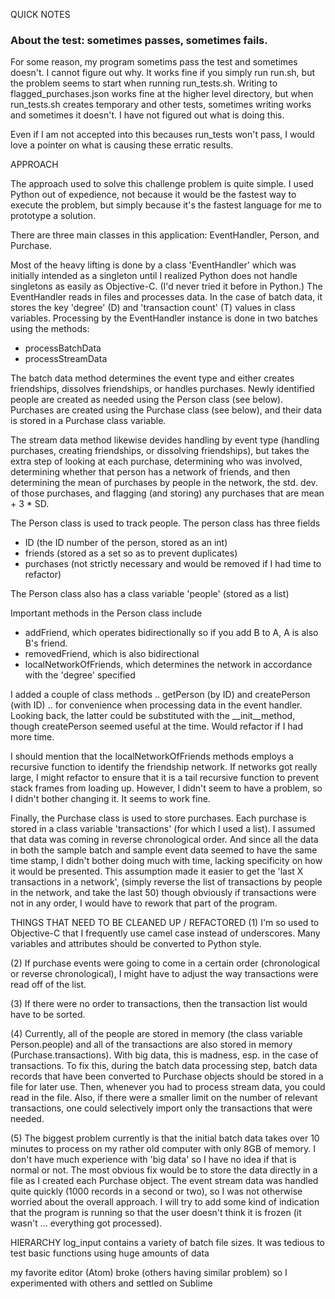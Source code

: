 QUICK NOTES

### About the test: sometimes passes, sometimes fails.
For some reason, my program sometims pass the test and sometimes doesn't. I cannot figure out why.
It works fine if you simply run run.sh, but the problem seems to start when running run_tests.sh.
Writing to flagged_purchases.json works fine at the higher level directory, but when run_tests.sh
creates temporary and other tests, sometimes writing works and sometimes it doesn't. I have not figured
out what is doing this.

Even if I am not accepted into this becauses run_tests won't pass, I would love a pointer on what
is causing these erratic results.


APPROACH

The approach used to solve this challenge problem is quite simple.
I used Python out of expedience, not because it would be the fastest way
to execute the problem, but simply because it's the fastest language for me
to prototype a solution.

There are three main classes in this application: EventHandler, Person, and Purchase.

Most of the heavy lifting is done by a class 'EventHandler'
which was initially intended as a singleton until I realized Python does not handle singletons
as easily as Objective-C. (I'd never tried it before in Python.) The EventHandler
reads in files and processes data. In the case of batch data, it stores the key
'degree' (D) and 'transaction count' (T) values in class variables. Processing by 
the EventHandler instance is done in two batches using the methods:

- processBatchData
- processStreamData

The batch data method determines the event type and either creates friendships, dissolves
friendships, or handles purchases. Newly identified people are created as needed using
the Person class (see below). Purchases are created using the Purchase class (see below),
and their data is stored in a Purchase class variable.

The stream data method likewise devides handling by event type (handling purchases, 
creating friendships, or dissolving friendships), but takes the extra step of looking at each
purchase, determining who was involved, determining whether that person has a network of friends,
and then determining the mean of purchases by people in the network, the std. dev. of those
purchases, and flagging (and storing) any purchases that are mean + 3 * SD.

The Person class is used to track people. The person class has three fields
- ID (the ID number of the person, stored as an int)
- friends (stored as a set so as to prevent duplicates)
- purchases (not strictly necessary and would be removed if I had time to refactor)

The Person class also has a class variable 'people' (stored as a list)

Important methods in the Person class include
- addFriend, which operates bidirectionally so if you add B to A, A is also B's friend.
- removedFriend, which is also bidirectional
- localNetworkOfFriends, which determines the network in accordance with the 'degree' specified

I added a couple of class methods .. getPerson (by ID) and createPerson (with ID) .. for convenience
when processing data in the event handler. Looking back, the latter could be substituted with the
__init__method, though createPerson seemed useful at the time. Would refactor if I had more time.

I should mention that the localNetworkOfFriends methods employs a recursive function to identify
the friendship network. If networks got really large, I might refactor to ensure that it is a tail
recursive function to prevent stack frames from loading up. However, I didn't seem to have a problem,
so I didn't bother changing it. It seems to work fine.

Finally, the Purchase class is used to store purchases. Each purchase is stored in a class variable
'transactions' (for which I used a list). I assumed that data was coming in reverse
chronological order. And since all the data in both the sample batch and sample event data seemed
to have the same time stamp, I didn't bother doing much with time, lacking specificity on how it
would be presented. This assumption made it easier to get the 'last X transactions in a network',
(simply reverse the list of transactions by people in the network, and take the last 50)
though obviously if transactions were not in any order, I would have to rework that part of the program.

THINGS THAT NEED TO BE CLEANED UP / REFACTORED
(1) I'm so used to Objective-C that I frequently use camel case instead of underscores. Many variables
 and attributes should be converted to Python style.

(2) If purchase events were going to come in a certain order (chronological or reverse chronological),
 I might have to adjust the way transactions were read off of the list.

(3) If there were no order to transactions, then the transaction list would have to be sorted.

(4) Currently, all of the people are stored in memory (the class variable Person.people) and
all of the transactions are also stored in memory (Purchase.transactions). With big data, this is
madness, esp. in the case of transactions. To fix this, during the batch data processing step,
batch data records that have been converted to Purchase objects should be stored in a file for later use.
Then, whenever you had to process stream data, you could read in the file. Also, if there were a smaller
limit on the number of relevant transactions, one could selectively import only the transactions that were
needed.

(5) The biggest problem currently is that the initial batch data takes over 10 minutes to process
on my rather old computer with only 8GB of memory. I don't have much experience with 'big data' 
so I have no idea if that is normal or not. The most obvious fix would be to store the data 
directly in a file as I created each Purchase object. The event stream data was handled quite quickly
(1000 records in a second or two), so I was not otherwise worried about the overall approach.
I will try to add some kind of indication that the program is running so that the user doesn't think it is
frozen (it wasn't ... everything got processed).

HIERARCHY
log_input contains a variety of batch file sizes. It was tedious to test basic functions using
huge amounts of data

my favorite editor (Atom) broke (others having similar problem) so I experimented with others and
settled on Sublime





